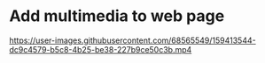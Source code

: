 # Add multimedia to web page



https://user-images.githubusercontent.com/68565549/159413544-dc9c4579-b5c8-4b25-be38-227b9ce50c3b.mp4

